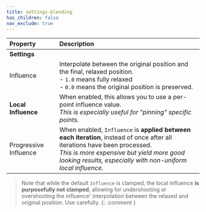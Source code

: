 ```yaml
---
title: settings-blending
has_children: false
nav_exclude: true
---
```



| Property       | Description          |
|:-------------|:------------------|
|**Settings**||
| Influence | Interpolate between the original position and the final, relaxed position.<br>- `1.0` means fully relaxed<br>- `0.0` means the original position is preserved.  |
| **Local Influence** | When enabled, this allows you to use a per-point influence value.<br>*This is especially useful for "pinning" specific points.*|
| Progressive Influence | When enabled, `Influence` is **applied between each iteration**, instead of once after all iterations have been processed.<br>*This is more expensive but yield more good looking results, especially with non-uniform local influence.*|

>Note that while the default `Influence` is clamped, the local influence **is purposefully not clamped**, allowing for undershooting or overshooting the influence' interpolation between the relaxed and original position. Use carefully.
{: .comment }